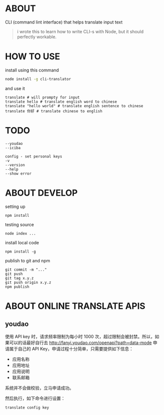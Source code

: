 ABOUT
===

CLI (command lint interface) that helps translate input text

> i wrote this to learn how to write CLI-s with Node, but it should perfectly workable.

# HOW TO USE

install using this command

```bash
node install -g cli-translator
```

and use it

```terminal
translate # will prompty for input
translate hello # translate english word to chinese
translate "hello world" # translate english sentence to chinese
translate 你好 # translate chinese to english
```

# TODO

```
--youdao
--iciba

config - set personal keys
-v
--version
--help
--show error
```

# ABOUT DEVELOP

setting up

```
npm install
```

testing source

```
node index ...
```

install local code

```
npm install -g
```

publish to git and npm

```
git commit -m "..."
git push
git tag x.y.z
git push origin x.y.z
npm publish
```

# ABOUT ONLINE TRANSLATE APIS

## youdao

使用 API key 时，请求频率限制为每小时 1000 次，超过限制会被封禁。所以，如果可以的话最好自行去 <http://fanyi.youdao.com/openapi?path=data-mode> 申请属于自己的 API Key，申请过程十分简单，只需要提供如下信息：

* 应用名称
* 应用地址
* 应用说明
* 联系邮箱

系统并不会做校验，立马申请成功。

然后执行，如下命令进行设置：

```
translate config key
```

